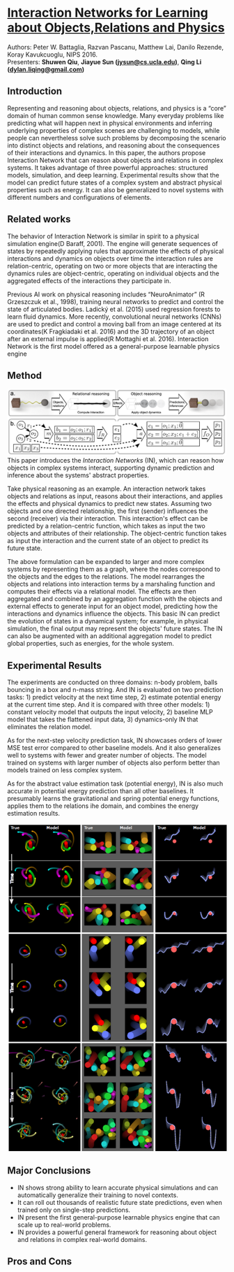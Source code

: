 # [Interaction Networks for Learning about Objects,Relations and Physics](https://arxiv.org/abs/1612.00222)
Authors: Peter W. Battaglia, Razvan Pascanu, Matthew Lai, Danilo Rezende, Koray Kavukcuoglu, NIPS 2016.  
Presenters: **Shuwen Qiu**, **Jiayue Sun (jysun@cs.ucla.edu)**, **Qing Li (dylan.liqing@gmail.com)**

## Introduction
Representing and reasoning about objects, relations, and physics is a “core” domain of human common sense knowledge. Many everyday problems like predicting what will happen next in physical environments and inferring underlying properties of complex scenes are challenging to models, while people can nevertheless solve such problems by decomposing the scenario into distinct objects and relations, and reasoning about the consequences of their interactions and dynamics. In this paper, the authors propose Interaction Network that can reason about objects and relations in complex systems. It takes advantage of three powerful approaches: structured models, simulation, and deep learning. Experimental results show that the model can predict future states of a complex system and abstract physical properties such as energy. It can also be generalized to novel systems with different numbers and configurations of elements.

## Related works
The behavior of Interaction Network is similar in spirit to a physical simulation engine(D Baraff, 2001). The engine will generate sequences of states by repeatedly applying rules that approximate the effects of physical interactions and dynamics on objects over time
the interaction rules are relation-centric, operating on two or more objects that are interacting
the dynamics rules are object-centric, operating on individual objects and the aggregated effects of the interactions they participate in.

Previous AI work on physical reasoning includes “NeuroAnimator” (R Grzeszczuk et al., 1998), training neural networks to predict and control the state of articulated bodies. Ladický et al. (2015) used regression forests to learn fluid dynamics. More recently, convolutional neural networks (CNNs) are used to predict and control a moving ball from an image centered at its coordinates(K Fragkiadaki et al. 2016) and the 3D trajectory of an object after an external impulse is applied(R Mottaghi et al. 2016). Interaction Network is the first model offered as a general-purpose learnable physics engine


## Method
![Schematic of an interaction network](schematic.png)
This paper introduces the *Interaction Networks* (IN), which can reason how objects in complex systems interact, supporting dynamic prediction and inference about the systems' abstract properties. 

Take physical reasoning as an example. An interaction network takes objects and relations as input, reasons about their interactions, and applies the effects and physical dynamics to predict new states. Assuming two objects and one directed relationship, the first (sender) influences the second (receiver) via their interaction. This interaction's effect can be predicted by a relation-centric function, which takes as input the two objects and attributes of their relationship. The object-centric function takes as input the interaction and the current state of an object to predict its future state. 

The above formulation can be expanded to larger and more complex systems by representing them as a graph, where the nodes correspond to the objects and the edges to the relations. The model rearranges the objects and relations into interaction terms by a marshaling function and computes their effects via a relational model. The effects are then aggregated and combined by an aggregation function with the objects and external effects to generate input for an object model, predicting how the interactions and dynamics influence the objects. This basic IN can predict the evolution of states in a dynamical system; for example, in physical simulation, the final output may represent the objects' future states. The IN can also be augmented with an additional aggregation model to predict global properties, such as energies, for the whole system. 

## Experimental Results
The experiments are conducted on three domains: n-body problem, balls bouncing in a box and n-mass string. And IN is evaluated on two prediction tasks: 1) predict velocity at the next time step, 2) estimate potential energy at the current time step. And it is compared with three other models: 1) constant velocity model that outputs the input velocity, 2) baseline MLP model that takes the flattened input data, 3) dynamics-only IN that eliminates the relation model.

As for the next-step velocity prediction task, IN showcases orders of lower MSE test error compared to other baseline models. And it also generalizes well to systems with fewer and greater number of objects. The model trained on systems with larger number of objects also perform better than models trained on less complex system.

As for the abstract value estimation task (potential energy), IN is also much accurate in potential energy prediction than all other baselines. It presumably learns the gravitational and spring potential energy functions, applies them to the relations ihe domain, and combines the energy estimation results.

![rollout predictions](experiment.png)

## Major Conclusions
- IN shows strong ability to learn accurate physical simulations and can automatically generalize their training to novel contexts.
- It can roll out thousands of realistic future state predictions, even when trained only on single-step predictions.
- IN present the first general-purpose learnable physics engine that can scale up to real-world problems.
- IN provides a powerful general framework for reasoning about object and relations in complex real-world domains.


## Pros and Cons

